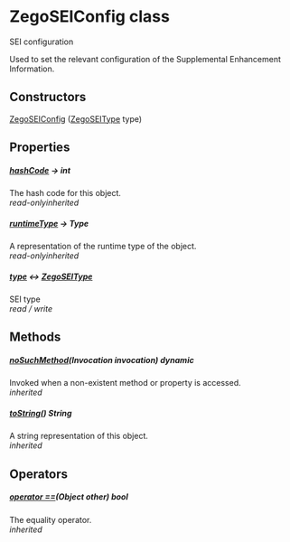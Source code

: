 


# ZegoSEIConfig class









<p>SEI configuration</p>
<p>Used to set the relevant configuration of the Supplemental Enhancement Information.</p>




## Constructors

[ZegoSEIConfig](../zego_uikit_prebuilt_live_audio_room/ZegoSEIConfig/ZegoSEIConfig.md) ([ZegoSEIType](../zego_uikit_prebuilt_live_audio_room/ZegoSEIType.md) type)

   


## Properties

##### [hashCode](../zego_uikit_prebuilt_live_audio_room/ZegoSEIConfig/hashCode.md) &#8594; int



The hash code for this object.  
_<span class="feature">read-only</span><span class="feature">inherited</span>_



##### [runtimeType](../zego_uikit_prebuilt_live_audio_room/ZegoSEIConfig/runtimeType.md) &#8594; Type



A representation of the runtime type of the object.  
_<span class="feature">read-only</span><span class="feature">inherited</span>_



##### [type](../zego_uikit_prebuilt_live_audio_room/ZegoSEIConfig/type.md) &#8596; [ZegoSEIType](../zego_uikit_prebuilt_live_audio_room/ZegoSEIType.md)



SEI type  
_<span class="feature">read / write</span>_





## Methods

##### [noSuchMethod](../zego_uikit_prebuilt_live_audio_room/ZegoSEIConfig/noSuchMethod.md)(Invocation invocation) dynamic



Invoked when a non-existent method or property is accessed.  
_<span class="feature">inherited</span>_



##### [toString](../zego_uikit_prebuilt_live_audio_room/ZegoSEIConfig/toString.md)() String



A string representation of this object.  
_<span class="feature">inherited</span>_





## Operators

##### [operator ==](../zego_uikit_prebuilt_live_audio_room/ZegoSEIConfig/operator_equals.md)(Object other) bool



The equality operator.  
_<span class="feature">inherited</span>_















